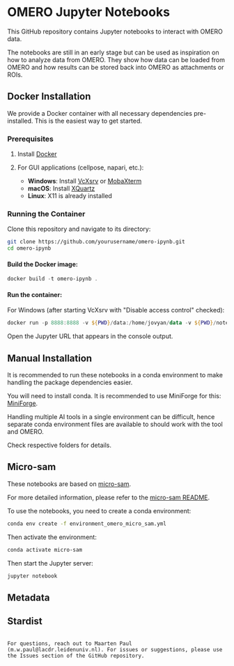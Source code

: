 # OMERO Jupyter Notebooks

This GitHub repository contains Jupyter notebooks to interact with OMERO data.

The notebooks are still in an early stage but can be used as inspiration on how to analyze data from OMERO. They show how data can be loaded from OMERO and how results can be stored back into OMERO as attachments or ROIs.

## Docker Installation

We provide a Docker container with all necessary dependencies pre-installed. This is the easiest way to get started.

### Prerequisites

1. Install [Docker](https://www.docker.com/products/docker-desktop/)

2. For GUI applications (cellpose, napari, etc.):
   - **Windows**: Install [VcXsrv](https://sourceforge.net/projects/vcxsrv/) or [MobaXterm](https://mobaxterm.mobatek.net/)
   - **macOS**: Install [XQuartz](https://www.xquartz.org/)
   - **Linux**: X11 is already installed

### Running the Container

Clone this repository and navigate to its directory:

```bash
git clone https://github.com/yourusername/omero-ipynb.git
cd omero-ipynb
```

#### Build the Docker image:

```powershell
docker build -t omero-ipynb .
```

#### Run the container:

For Windows (after starting VcXsrv with "Disable access control" checked):
```powershell
docker run -p 8888:8888 -v ${PWD}/data:/home/jovyan/data -v ${PWD}/notebooks:/home/jovyan/notebooks -v ${PWD}/microsam:/home/jovyan/microsam -e DISPLAY=host.docker.internal:0 omero-ipynb 
```

Open the Jupyter URL that appears in the console output.

## Manual Installation

It is recommended to run these notebooks in a conda environment to make handling the package dependencies easier.

You will need to install conda. It is recommended to use MiniForge for this: [MiniForge](https://github.com/conda-forge/miniforge).

Handling multiple AI tools in a single environment can be difficult, 
hence separate conda environment files are available to should work with the tool and OMERO.

Check respective folders for details.

## Micro-sam
These notebooks are based on [micro-sam](https://github.com/computational-cell-analytics/micro-sam).

For more detailed information, please refer to the [micro-sam README](../microsam/README.md).

To use the notebooks, you need to create a conda environment:

```sh
conda env create -f environment_omero_micro_sam.yml
```

Then activate the environment:

```sh
conda activate micro-sam
```

Then start the Jupyter server:

```sh
jupyter notebook
```
## Metadata


## Stardist


```

For questions, reach out to Maarten Paul (m.w.paul@lacdr.leidenuniv.nl). For issues or suggestions, please use the Issues section of the GitHub repository.
